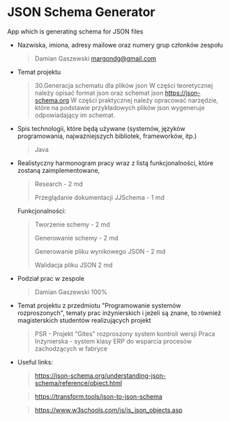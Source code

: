 # JSON Schema Generator
App which is generating schema for JSON files

* Nazwiska, imiona, adresy mailowe oraz numery grup członków zespołu
	>Damian Gaszewski
	>margondg@gmail.com


* Temat projektu
	>30.Generacja schematu dla plików json
	W części teoretycznej należy opisać format json oraz schemat json https://json-schema.org 
	W części praktycznej należy opracować narzędzie, które na podstawie przykładowych plików json wygeneruje odpowiadający im schemat.

* Spis technologii, które będą używane (systemów, języków programowania, najważniejszych bibliotek, frameworków, itp.)
	> Java

* Realistyczny harmonogram pracy wraz z listą funkcjonalności, które zostaną zaimplementowane,
	> Research - 2 md 
	> 
	> Przeglądanie dokumentacji JJSchema - 1 md
	
	Funkcjonalności:
	> Tworzenie schemy - 2 md
	> 
	> Generowanie schemy - 2 md
	> 
	> Generowanie pliku wynikowego JSON - 2 md
	> 
	> Walidacja pliku JSON 2 md

* Podział prac w zespole
	>Damian Gaszewski 100%

* Temat projektu z przedmiotu "Programowanie systemów rozproszonych", tematy prac inżynierskich i jeżeli są znane, 
to również magisterskich studentów realizujących projekt
	> PSR - Projekt "Gites" rozproszony system kontroli wersji
	> Praca Inżynierska - system klasy ERP do wsparcia procesów zachodzących w fabryce
	
* Useful links:
	>https://json-schema.org/understanding-json-schema/reference/object.html
	
	>https://transform.tools/json-to-json-schema
	
	>https://www.w3schools.com/js/js_json_objects.asp
